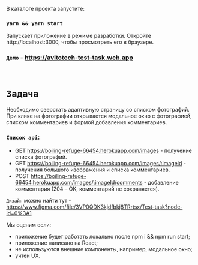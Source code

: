 В каталоге проекта запустите:
### `yarn && yarn start`
Запускает приложение в режиме разработки.
Откройте http://localhost:3000, чтобы просмотреть его в браузере.

### `Демо` - https://avitotech-test-task.web.app

<br/>

# `Задача`
Необходимо сверстать адаптивную страницу со списком фотографий.​
При клике на фотографии открывается модальное окно с фотографией, списком комментариев и формой добавления комментариев.​

### `Список api`:
- GET https://boiling-refuge-66454.herokuapp.com/images - получение списка фотографий.
- GET https://boiling-refuge-66454.herokuapp.com/images/:imageId - получения большого изображения и списка комментариев.
- POST https://boiling-refuge-66454.herokuapp.com/images/:imageId/comments - добавление комментария (204 – OK, комментарий не сохраняется).

`Дизайн` можно найти тут - https://www.figma.com/file/3VP0QDK3kjdfbkj8TRrtsx/Test-task?node-id=0%3A1

Мы оценим если:
- приложение будет работать локально после npm i && npm run start;
- приложение написано на React;
- не используются внешние компоненты, например, модальное окно;
- учтен UX.

